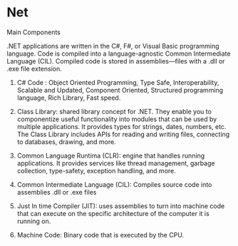 # Net

Main Components

.NET applications are written in the C#, F#, or Visual Basic programming language. Code is compiled into a language-agnostic Common Intermediate Language (CIL). Compiled code is stored in assemblies—files with a .dll or .exe file extension.

1. C# Code : Object Oriented Programming, Type Safe, Interoperability, Scalable and Updated, Component Oriented, Structured programming language, Rich Library, Fast speed.
2. Class Library: shared library concept for .NET. They enable you to componentize useful functionality into modules that can be used by multiple applications.  It provides types for strings, dates, numbers, etc. The Class Library includes APIs for reading and writing files, connecting to databases, drawing, and more.
3. Common Language Runtima (CLR): engine that handles running applications. It provides services like thread management, garbage collection, type-safety, exception handling, and more.

4. Common Intermediate Language (CIL): Compiles source code into assemblies .dll or .exe files
5. Just In time Compiler (JIT): uses assemblies to turn into machine code that can execute on the specific architecture of the computer it is running on.
6. Machine Code: Binary code that is executed by the CPU.

